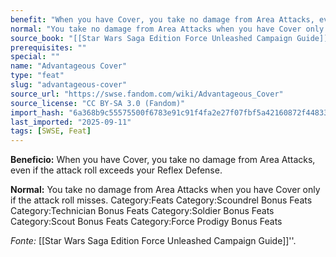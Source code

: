 ```yaml
---
benefit: "When you have Cover, you take no damage from Area Attacks, even if the attack roll exceeds your Reflex Defense."
normal: "You take no damage from Area Attacks when you have Cover only if the attack roll misses. Category:Feats Category:Scoundrel Bonus Feats Category:Technician Bonus Feats Category:Soldier Bonus Feats Category:Scout Bonus Feats Category:Force Prodigy Bonus Feats"
source_book: "[[Star Wars Saga Edition Force Unleashed Campaign Guide]]''"
prerequisites: ""
special: ""
name: "Advantageous Cover"
type: "feat"
slug: "advantageous-cover"
source_url: "https://swse.fandom.com/wiki/Advantageous_Cover"
source_license: "CC BY-SA 3.0 (Fandom)"
import_hash: "6a368b9c55575500f6783e91c91f4fa2e27f07fbf5a42160872f44833153de07"
last_imported: "2025-09-11"
tags: [SWSE, Feat]
---
```

**Beneficio:** When you have Cover, you take no damage from Area Attacks, even if the attack roll exceeds your Reflex Defense.

**Normal:** You take no damage from Area Attacks when you have Cover only if the attack roll misses. Category:Feats Category:Scoundrel Bonus Feats Category:Technician Bonus Feats Category:Soldier Bonus Feats Category:Scout Bonus Feats Category:Force Prodigy Bonus Feats

*Fonte:* [[Star Wars Saga Edition Force Unleashed Campaign Guide]]''.